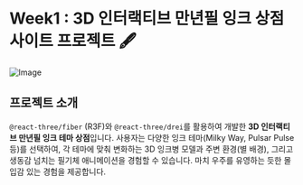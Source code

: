 # Week1 : 3D 인터랙티브 만년필 잉크 상점 사이트 프로젝트 🖋️
![Image](https://github.com/user-attachments/assets/47973489-9080-4027-ae87-5b8e33dd7d7a)

## 프로젝트 소개
`@react-three/fiber` (R3F)와 `@react-three/drei`를 활용하여 개발한 **3D 인터랙티브 만년필 잉크 테마 상점**입니다. 사용자는 다양한 잉크 테마(Milky Way, Pulsar Pulse 등)를 선택하여, 각 테마에 맞춰 변화하는 3D 잉크병 모델과 주변 환경(별 배경), 그리고 생동감 넘치는 필기체 애니메이션을 경험할 수 있습니다. 마치 우주를 유영하는 듯한 몰입감 있는 경험을 제공합니다.
